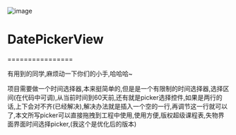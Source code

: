 ![image](https://github.com/cabbageTingZhang/DatePickerView.git/DatePickerView/12.gif)

# DatePickerView
================

有用到的同学,麻烦动一下你们的小手,哈哈哈~

项目需要做一个时间选择器,本来挺简单的,但是是一个有限制的时间选择器,选择区间(在代码中可调),从当前时间到60天前,还有就是picker选择控件,如果是两行的话,上下会对不齐(已经解决),解决办法就是插入一个空的一行,再调节这一行就可以了,本文所写picker可以直接拖拽到工程中使用,使用方便,版权超级课程表,失物界面界面时间选择picker,(我这个是优化后的版本)